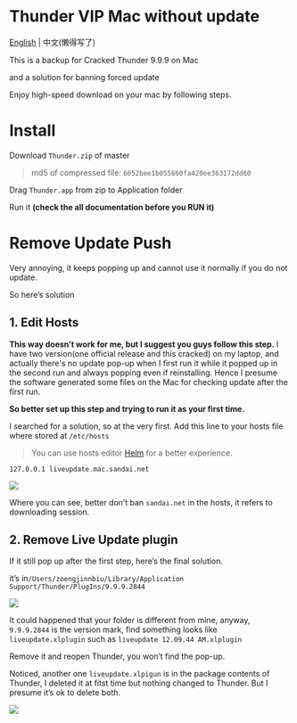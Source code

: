 # Thunder VIP Mac without update

[English](#Thunder-VIP-Mac-without-update) | 中文(懒得写了)

This is a backup for Cracked Thunder 9.9.9 on Mac

and a solution for banning forced update

Enjoy high-speed download on your mac by following steps.

# Install

Download `Thunder.zip` of master

>  md5 of compressed file: `6652bee1b055860fa420ee363172dd60`

Drag `Thunder.app` from zip to Application folder

Run it **(check the all documentation before you RUN it)**

# Remove Update Push

Very annoying, it keeps popping up and cannot use it normally if you do not update.

So here’s solution

## 1. Edit Hosts

**This way doesn’t work for me, but I suggest you guys follow this step.** I have two version(one official release and this cracked) on my laptop, and actually there's no update pop-up when I first run it while it popped up in the second run and always popping even if reinstalling. Hence I presume the software generated some files on the Mac for checking update after the first run.

**So better set up this step and trying to run it as your first time.**

I searched for a solution, so at the very first. Add this line to your hosts file where stored at `/etc/hosts`

> You can use hosts editor [Helm](https://helm.sh/) for a better experience.

```
127.0.0.1 liveupdate.mac.sandai.net
```

![](https://user-images.githubusercontent.com/15688641/80823042-6f1fb080-8c0e-11ea-8899-91d6a0731216.png)

Where you can see, better don’t ban `sandai.net` in the hosts, it refers to downloading session.

## 2. Remove Live Update plugin

If it still pop up after the first step, here’s the final solution.

it’s in`/Users/zoengjinnbiu/Library/Application Support/Thunder/PlugIns/9.9.9.2844`

![](https://user-images.githubusercontent.com/15688641/80824115-6039fd80-8c10-11ea-8374-cfae61924238.png)

It could happened that your folder is different from mine, anyway, `9.9.9.2844` is the version mark, find something looks like `liveupdate.xlplugin` such as `liveupdate 12.09.44 AM.xlplugin`

Remove it and reopen Thunder, you won’t find the pop-up.

Noticed, another one `liveupdate.xlpigun` is in the package contents of Thunder, I deleted it at fitst time but nothing changed to Thunder. But I presume it’s ok to delete both.

![](https://user-images.githubusercontent.com/15688641/80824421-0423a900-8c11-11ea-9642-52da42dfec8d.png)
